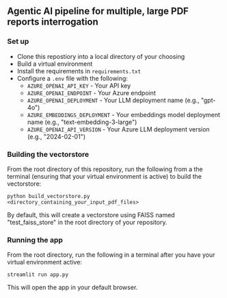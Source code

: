 ## Agentic AI pipeline for multiple, large PDF reports interrogation

### Set up
- Clone this repostiory into a local directory of your choosing
- Build a virtual environment 
- Install the requirements in `requirements.txt`
- Configure a `.env` file with the following:
    - `AZURE_OPENAI_API_KEY` - Your API key
    - `AZURE_OPENAI_ENDPOINT` - Your Azure endpoint
    - `AZURE_OPENAI_DEPLOYMENT` - Your LLM deployment name (e.g., "gpt-4o")
    - `AZURE_EMBEDDINGS_DEPLOYMENT` - Your embeddings model deployment name (e.g., "text-embedding-3-large")
    - `AZURE_OPENAI_API_VERSION` - Your Azure LLM deployment version (e.g., "2024-02-01")

### Building the vectorstore
From the root directory of this repository, run the following from a the terminal (ensuring that your virtual environment is active) to build the vectorstore:

`python build_vectorstore.py <directory_containing_your_input_pdf_files>`

By default, this will create a vectorstore using FAISS named "test_faiss_store" in the root directory of your repository.  

### Running the app
From the root directory, run the following in a terminal after you have your virtual environment active:  

`streamlit run app.py`

This will open the app in your default browser.

